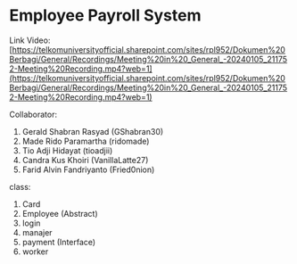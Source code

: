 # Employee Payroll System

Link Video:
[https://telkomuniversityofficial.sharepoint.com/sites/rpl952/Dokumen%20Berbagi/General/Recordings/Meeting%20in%20_General_-20240105_211752-Meeting%20Recording.mp4?web=1](https://telkomuniversityofficial.sharepoint.com/sites/rpl952/Dokumen%20Berbagi/General/Recordings/Meeting%20in%20_General_-20240105_211752-Meeting%20Recording.mp4?web=1)

Collaborator:
1. Gerald Shabran Rasyad    (GShabran30)
2. Made Rido Paramartha     (ridomade)
3. Tio Adji Hidayat         (tioadjii)
4. Candra Kus Khoiri        (VanillaLatte27)
5. Farid Alvin Fandriyanto  (Fried0nion)

class:
1. Card
2. Employee (Abstract)
3. login
4. manajer
5. payment (Interface)
6. worker

